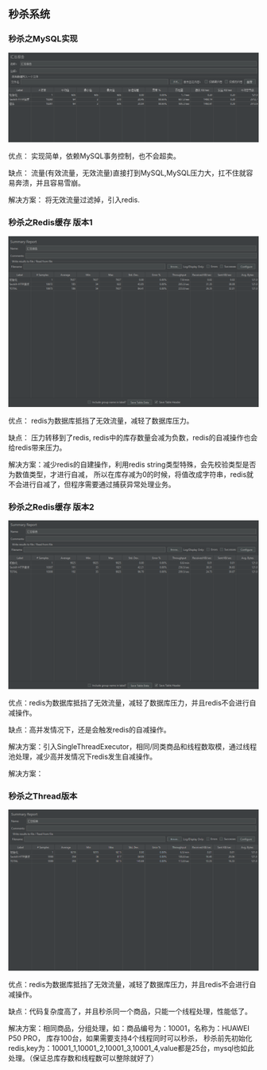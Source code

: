 
## 秒杀系统

### 秒杀之MySQL实现

![png 秒杀之MySQL实现](./seckill-mysql.png)

优点： 实现简单，依赖MySQL事务控制，也不会超卖。

缺点： 流量(有效流量，无效流量)直接打到MySQL,MySQL压力大，扛不住就容易奔溃，并且容易雪崩。

解决方案： 将无效流量过滤掉，引入redis.

### 秒杀之Redis缓存 版本1

![png 秒杀之MySQL实现](./seckill-redis-v1.png)

优点： redis为数据库抵挡了无效流量，减轻了数据库压力。

缺点： 压力转移到了redis, redis中的库存数量会减为负数，redis的自减操作也会给redis带来压力。

解决方案：减少redis的自建操作，利用redis string类型特殊，会先校验类型是否为数值类型，才进行自减，
所以在库存减为0的时候，将值改成字符串，redis就不会进行自减了，但程序需要通过捕获异常处理业务。

### 秒杀之Redis缓存 版本2

![png 秒杀之MySQL实现](./seckill-redis-v2.png)

优点：redis为数据库抵挡了无效流量，减轻了数据库压力，并且redis不会进行自减操作。

缺点：高并发情况下，还是会触发redis的自减操作。

解决方案：引入SingleThreadExecutor，相同/同类商品和线程数取模，通过线程池处理，减少高并发情况下redis发生自减操作。

解决方案：
### 秒杀之Thread版本

![png 秒杀之MySQL实现](./seckill-thread-v1.png)

优点：redis为数据库抵挡了无效流量，减轻了数据库压力，并且redis不会进行自减操作。

缺点：代码复杂度高了，并且秒杀同一个商品，只能一个线程处理，性能低了。

解决方案：相同商品，分组处理，如：商品编号为：10001，名称为：HUAWEI P50 PRO， 库存100台，如果需要支持4个线程同时可以秒杀，
秒杀前先初始化redis,key为：10001_1,10001_2,10001_3,10001_4,value都是25台，mysql也如此处理。（保证总库存数和线程数可以整除就好了）
